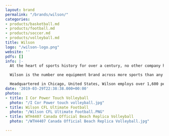 ```yaml
---
layout: brand
permalink: "/brands/wilson/"
categories:
- products/basketball.md
- products/football.md
- products/soccer.md
- products/volleyball.md
title: Wilson
logo: "/wilson-logo.png"
website: ''
pdfs: []
info: |-
  At the heart of sports history for over a century, no other company has been as influential and intimately involved in shaping the games of tennis, golf, baseball and American football as [Wilson](http://www.wilson.com/). As the originator of breakthrough technologies, Wilson has produced legendary classics and earned world-wide legitimacy in each sport it participates in. Backed by generations of athletes, Wilson is the true American icon in the world of sports equipment.

  Wilson is the number one equipment brand across more sports than any other brand. The company’s core sports include tennis, baseball, basketball, American football, golf, volleyball, soccer, softball, badminton, and squash.

  Headquartered in Chicago, United States, Wilson employs over 1,600 people globally. The company’s dedicated sales network serves customers in over 100 countries.
date: '2019-03-29T22:38:38.000+00:00'
photos:
- title: I Cor Power Touch Volleyball
  photo: "/I Cor Power touch volleyball.jpg"
- title: Wilson CFL Ultimate Football
  photo: "/Wilson CFL Ultimate Football.PNG"
- title: WTH4407 Canada Official Beach Replica Volleyball
  photo: "/WTH4407 Canada Official Beach Replica Volleyball.jpg"

---
```

